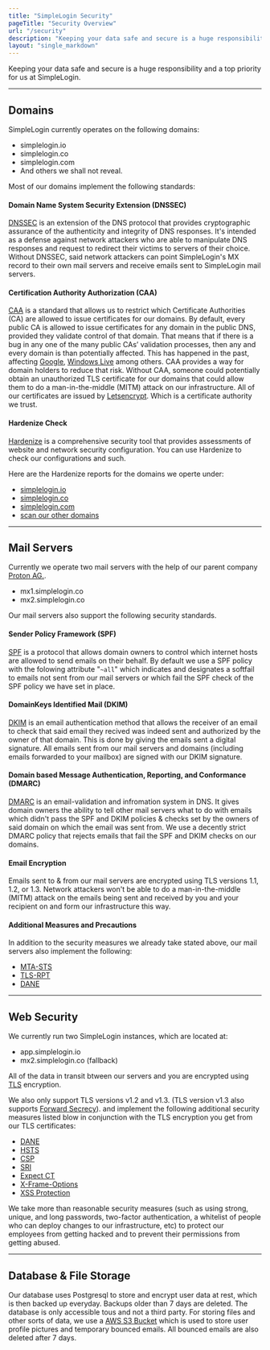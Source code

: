 ```yaml
---
title: "SimpleLogin Security"
pageTitle: "Security Overview"
url: "/security"
description: "Keeping your data safe and secure is a huge responsibility and a top priority for us. Here is how we make it happen at SimpleLogin."
layout: "single_markdown"
---
```


Keeping your data safe and secure is a huge responsibility and a top priority for us at SimpleLogin.

---

## Domains

SimpleLogin currently operates on the following domains:

- simplelogin.io
- simplelogin.co
- simplelogin.com
- And others we shall not reveal.

Most of our domains implement the following standards:

#### Domain Name System Security Extension (DNSSEC)

[DNSSEC](https://en.wikipedia.org/wiki/Domain_Name_System_Security_Extensions) is an extension of the DNS protocol that provides cryptographic assurance of the authenticity and integrity of DNS responses. It's intended as a defense against network attackers who are able to manipulate DNS responses and request to redirect their victims to servers of their choice. Without DNSSEC, said network attackers can point SimpleLogin's MX record to their own mail servers and receive emails sent to SimpleLogin mail servers.

#### Certification Authority Authorization (CAA)

[CAA](https://en.wikipedia.org/wiki/DNS_Certification_Authority_Authorization) is a standard that allows us to restrict which Certificate Authorities (CA) are allowed to issue certificates for our domains. By default, every public CA is allowed to issue certificates for any domain in the public DNS, provided they validate control of that domain. That means that if there is a bug in any one of the many public CAs’ validation processes, then any and every domain is than potentially affected. This has happened in the past, affecting [Google](http://arstechnica.com/security/2015/10/still-fuming-over-https-mishap-google-gives-symantec-an-offer-it-cant-refuse/), [Windows Live](https://arstechnica.com/information-technology/2015/03/bogus-ssl-certificate-for-windows-live-could-allow-man-in-the-middle-hacks/) among others. CAA provides a way for domain holders to reduce that risk. Without CAA, someone could potentially obtain an unauthorized TLS certificate for our domains that could allow them to do a man-in-the-middle (MITM) attack on our infrastructure. All of our certificates are issued by [Letsencrypt](https://letsencrypt.org). Which is a certificate authority we trust.

#### Hardenize Check

[Hardenize](https://www.hardenize.com) is a comprehensive security tool that provides assessments of website and network security configuration. You can use Hardenize to check our configurations and such.

Here are the Hardenize reports for the domains we operte under:

- [simplelogin.io](https://www.hardenize.com/report/simplelogin.io)
- [simplelogin.co](https://www.hardenize.com/report/simplelogin.co)
- [simplelogin.com](https://www.hardenize.com/report/simplelogin.com)
- [scan our other domains](https://www.hardenize.com/)

---

## Mail Servers

Currently we operate two mail servers with the help of our parent company [Proton AG.](https://proton.me/about).

- mx1.simplelogin.co
- mx2.simplelogin.co

Our mail servers also support the following security standards.

#### Sender Policy Framework (SPF)

[SPF](https://en.wikipedia.org/wiki/Sender_Policy_Framework) is a protocol that allows domain owners to control which internet hosts are allowed to send emails on their behalf. By default we use a SPF policy with the folowing attribute "`~all`" which indicates and designates a softfail to emails not sent from our mail servers or which fail the SPF check of the SPF policy we have set in place.

#### DomainKeys Identified Mail (DKIM)

[DKIM](https://en.wikipedia.org/wiki/DomainKeys_Identified_Mail) is an email authentication method that allows the receiver of an email to check that said email they recived was indeed sent and authorized by the owner of that domain. This is done by giving the emails sent a digital signature. All emails sent from our mail servers and domains (including emails forwarded to your mailbox) are signed with our DKIM signature.

#### Domain based Message Authentication, Reporting, and Conformance (DMARC)

[DMARC](https://en.wikipedia.org/wiki/DMARC) is an email-validation and infromation system in DNS. It gives domain owners the ability to tell other mail servers what to do with emails which didn't pass the SPF and DKIM policies & checks set by the owners of said domain on which the email was sent from. We use a decently strict DMARC policy that rejects emails that fail the SPF and DKIM checks on our domains.

#### Email Encryption

Emails sent to & from our mail servers are encrypted using TLS versions 1.1, 1.2, or 1.3. Network attackers won't be able to do a man-in-the-middle (MITM) attack on the emails being sent and received by you and your recipient on and form our infrastructure this way.

#### Additional Measures and Precautions

In addition to the security measures we already take stated above, our mail servers also implement the following:

- [MTA-STS](https://www.hardenize.com/blog/mta-sts)
- [TLS-RPT](https://www.hardenize.com/blog/smtp-tls-reporting-tls-rpt)
- [DANE](https://en.wikipedia.org/wiki/DNS-based_Authentication_of_Named_Entities)

---

## Web Security

We currently run two SimpleLogin instances, which are located at:

- app.simplelogin.io
- mx2.simplelogin.co (fallback)

All of the data in transit btween our servers and you are encrypted using [TLS](https://en.wikipedia.org/wiki/Transport_Layer_Security) encryption.

We also only support TLS versions v1.2 and v1.3. (TLS version v1.3 also supports [Forward Secrecy](https://en.wikipedia.org/wiki/Forward_secrecy)).
and implement the following additional security measures listed blow in conjunction with the TLS encryption you get from our TLS certificates:

- [DANE](https://tools.ietf.org/id/draft-ietf-dane-ops-02.html)
- [HSTS](https://en.wikipedia.org/wiki/HTTP_Strict_Transport_Security)
- [CSP](https://en.wikipedia.org/wiki/Content_Security_Policy)
- [SRI](https://en.wikipedia.org/wiki/Subresource_Integrity)
- [Expect CT](https://tools.ietf.org/html/rfc6962)
- [X-Frame-Options](https://tools.ietf.org/html/rfc7034)
- [XSS Protection](https://en.wikipedia.org/wiki/Cross-site_scripting)

We take more than reasonable security measures (such as using strong, unique, and long passwords, two-factor authentication, a whitelist of people who can deploy changes to our infrastructure, etc) to protect our employees from getting hacked and to prevent their permissions from getting abused.

---

## Database & File Storage

Our database uses Postgresql to store and encrypt user data at rest, which is then backed up everyday. Backups older than 7 days are deleted. The database is only accessible tous and not a third party. For storing files and other sorts of data, we use a [AWS S3 Bucket](https://aws.amazon.com/s3/) which is used to store user profile pictures and temporary bounced emails. All bounced emails are also deleted after 7 days.
